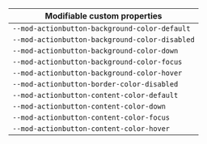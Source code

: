 | Modifiable custom properties                   |
| ---------------------------------------------- |
| `--mod-actionbutton-background-color-default`  |
| `--mod-actionbutton-background-color-disabled` |
| `--mod-actionbutton-background-color-down`     |
| `--mod-actionbutton-background-color-focus`    |
| `--mod-actionbutton-background-color-hover`    |
| `--mod-actionbutton-border-color-disabled`     |
| `--mod-actionbutton-content-color-default`     |
| `--mod-actionbutton-content-color-down`        |
| `--mod-actionbutton-content-color-focus`       |
| `--mod-actionbutton-content-color-hover`       |
